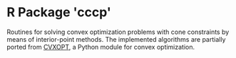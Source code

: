 # R Package 'cccp'

Routines for solving convex optimization problems with cone
constraints by means of interior-point methods. The implemented
algorithms are partially ported from [CVXOPT](http://cvxopt.org), a
Python module for convex optimization. 
